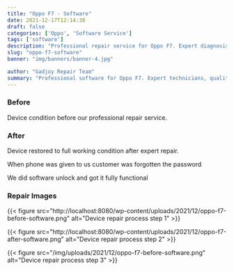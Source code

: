 ```yaml
---
title: "Oppo F7 - Software"
date: 2021-12-17T12:14:38
draft: false
categories: ['Oppo', 'Software Service']
tags: ['software']
description: "Professional repair service for Oppo F7. Expert diagnosis and quality repairs in Bangalore."
slug: "oppo-f7-software"
banner: "img/banners/banner-4.jpg"

author: "Gadjoy Repair Team"
summary: "Professional software for Oppo F7. Expert technicians, quality parts, warranty included."
---
```


### Before

Device condition before our professional repair service.

### After

Device restored to full working condition after expert repair.

When phone was given to us customer was forgotten the password

We did software unlock and got it fully functional

### Repair Images

{{< figure src="http://localhost:8080/wp-content/uploads/2021/12/oppo-f7-before-software.png" alt="Device repair process step 1" >}}

{{< figure src="http://localhost:8080/wp-content/uploads/2021/12/oppo-f7-after-software.png" alt="Device repair process step 2" >}}

{{< figure src="/img/uploads/2021/12/oppo-f7-before-software.png" alt="Device repair process step 3" >}}

